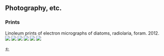 ## Photography, etc.<br/>

### Prints<br/>

Linoleum prints of electron micrographs of diatoms, radiolaria, foram. 2012.<br/>
<img src="./images/prints-1.jpg">
<img src="./images/prints-2.jpg">
<img src="./images/prints-3.jpg">
<img src="./images/prints-4.jpg">
<img src="./images/prints-5.jpg">
<img src="./images/prints-6.jpg"><br/>

[&#8592;](./art)
